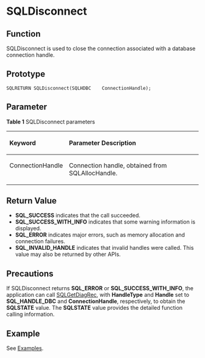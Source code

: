 # SQLDisconnect<a name="EN-US_TOPIC_0242371444"></a>

## Function<a name="en-us_topic_0238272890_en-us_topic_0237120420_en-us_topic_0059778556_sf1f063f9cda741e3bddd12ffff9982ea"></a>

SQLDisconnect is used to close the connection associated with a database connection handle.

## Prototype<a name="en-us_topic_0238272890_en-us_topic_0237120420_en-us_topic_0059778556_sa94159f087b8453d91742bd037a4dd23"></a>

```
SQLRETURN SQLDisconnect(SQLHDBC    ConnectionHandle);
```

## Parameter<a name="en-us_topic_0238272890_en-us_topic_0237120420_en-us_topic_0059778556_sed5e3f43dc554fcf87bcc0319da72ef0"></a>

**Table  1**  SQLDisconnect parameters

<a name="en-us_topic_0238272890_en-us_topic_0237120420_en-us_topic_0059778556_tf92662a862a94bb8a2ea829cbf5f90af"></a>
<table><thead align="left"><tr id="en-us_topic_0238272890_en-us_topic_0237120420_en-us_topic_0059778556_r28fb5700eaa54698a4340424276b87f4"><th class="cellrowborder" valign="top" width="24.5%" id="mcps1.2.3.1.1"><p id="en-us_topic_0238272890_en-us_topic_0237120420_en-us_topic_0059778556_ac9627e06109f453bac21c00c96534d27"><a name="en-us_topic_0238272890_en-us_topic_0237120420_en-us_topic_0059778556_ac9627e06109f453bac21c00c96534d27"></a><a name="en-us_topic_0238272890_en-us_topic_0237120420_en-us_topic_0059778556_ac9627e06109f453bac21c00c96534d27"></a><strong id="en-us_topic_0238272890_en-us_topic_0237120420_en-us_topic_0059778556_a9e3d1cc49cc849e6a9dbfa5f277cc791"><a name="en-us_topic_0238272890_en-us_topic_0237120420_en-us_topic_0059778556_a9e3d1cc49cc849e6a9dbfa5f277cc791"></a><a name="en-us_topic_0238272890_en-us_topic_0237120420_en-us_topic_0059778556_a9e3d1cc49cc849e6a9dbfa5f277cc791"></a>Keyword</strong></p>
</th>
<th class="cellrowborder" valign="top" width="75.5%" id="mcps1.2.3.1.2"><p id="en-us_topic_0238272890_en-us_topic_0237120420_en-us_topic_0059778556_a514195d887524d04b3ecee1f113764cb"><a name="en-us_topic_0238272890_en-us_topic_0237120420_en-us_topic_0059778556_a514195d887524d04b3ecee1f113764cb"></a><a name="en-us_topic_0238272890_en-us_topic_0237120420_en-us_topic_0059778556_a514195d887524d04b3ecee1f113764cb"></a><strong id="en-us_topic_0238272890_en-us_topic_0237120420_en-us_topic_0059778556_en-us_topic_0058965244_b447479391436"><a name="en-us_topic_0238272890_en-us_topic_0237120420_en-us_topic_0059778556_en-us_topic_0058965244_b447479391436"></a><a name="en-us_topic_0238272890_en-us_topic_0237120420_en-us_topic_0059778556_en-us_topic_0058965244_b447479391436"></a>Parameter Description</strong></p>
</th>
</tr>
</thead>
<tbody><tr id="en-us_topic_0238272890_en-us_topic_0237120420_en-us_topic_0059778556_r0a0928672b2646d0a261d3ef7e26b596"><td class="cellrowborder" valign="top" width="24.5%" headers="mcps1.2.3.1.1 "><p id="en-us_topic_0238272890_en-us_topic_0237120420_en-us_topic_0059778556_a80896ed0e4cc4f3fb5351a168f738731"><a name="en-us_topic_0238272890_en-us_topic_0237120420_en-us_topic_0059778556_a80896ed0e4cc4f3fb5351a168f738731"></a><a name="en-us_topic_0238272890_en-us_topic_0237120420_en-us_topic_0059778556_a80896ed0e4cc4f3fb5351a168f738731"></a>ConnectionHandle</p>
</td>
<td class="cellrowborder" valign="top" width="75.5%" headers="mcps1.2.3.1.2 "><p id="en-us_topic_0238272890_en-us_topic_0237120420_en-us_topic_0059778556_a701be46576314b7491c2cde0e48ada5b"><a name="en-us_topic_0238272890_en-us_topic_0237120420_en-us_topic_0059778556_a701be46576314b7491c2cde0e48ada5b"></a><a name="en-us_topic_0238272890_en-us_topic_0237120420_en-us_topic_0059778556_a701be46576314b7491c2cde0e48ada5b"></a>Connection handle, obtained from SQLAllocHandle.</p>
</td>
</tr>
</tbody>
</table>

## Return Value<a name="en-us_topic_0238272890_en-us_topic_0237120420_en-us_topic_0059778556_sec718cedec224638b6f21c68a66c165d"></a>

-   **SQL\_SUCCESS**  indicates that the call succeeded.
-   **SQL\_SUCCESS\_WITH\_INFO**  indicates that some warning information is displayed.
-   **SQL\_ERROR**  indicates major errors, such as memory allocation and connection failures.
-   **SQL\_INVALID\_HANDLE**  indicates that invalid handles were called. This value may also be returned by other APIs.

## Precautions<a name="en-us_topic_0238272890_en-us_topic_0237120420_en-us_topic_0059778556_s62c3955fb6e942f58a6e780478d90554"></a>

If SQLDisconnect returns  **SQL\_ERROR**  or  **SQL\_SUCCESS\_WITH\_INFO**, the application can call  [SQLGetDiagRec](sqlgetdiagrec.md), with  **HandleType**  and  **Handle**  set to  **SQL\_HANDLE\_DBC**  and  **ConnectionHandle**, respectively, to obtain the  **SQLSTATE**  value. The  **SQLSTATE**  value provides the detailed function calling information.

## Example<a name="en-us_topic_0238272890_en-us_topic_0237120420_en-us_topic_0059778556_sb7797f4e64534d1f85c319d5433804d4"></a>

See  [Examples](example-odbc.md).

